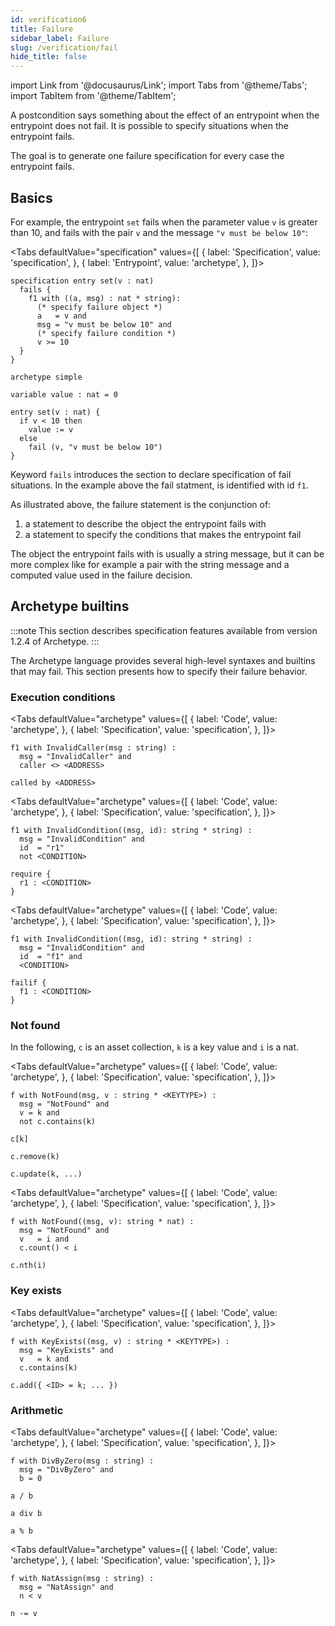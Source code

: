 ```yaml
---
id: verification6
title: Failure
sidebar_label: Failure
slug: /verification/fail
hide_title: false
---
```

import Link from '@docusaurus/Link';
import Tabs from '@theme/Tabs';
import TabItem from '@theme/TabItem';

A <Link to='/docs/verification/postcondition'>postcondition</Link> says something about the effect of an entrypoint when the entrypoint does not fail. It is possible to specify situations when the entrypoint fails.

The goal is to generate one failure specification for every case the entrypoint fails.

## Basics

For example, the entrypoint `set` fails when the parameter value `v` is greater than 10, and fails with the pair `v` and the message `"v must be below 10"`:

<Tabs
  defaultValue="specification"
  values={[
    { label: 'Specification', value: 'specification', },
    { label: 'Entrypoint', value: 'archetype', },
  ]}>

<TabItem value="specification">

```archetype
specification entry set(v : nat)
  fails {
    f1 with ((a, msg) : nat * string):
      (* specify failure object *)
      a   = v and
      msg = "v must be below 10" and
      (* specify failure condition *)
      v >= 10
  }
}
```

</TabItem>

<TabItem value="archetype">

```archetype
archetype simple

variable value : nat = 0

entry set(v : nat) {
  if v < 10 then
    value := v
  else
    fail (v, "v must be below 10")
}
```

</TabItem>
</Tabs>

Keyword `fails` introduces the section to declare specification of fail situations. In the example above the fail statment, is identified with id `f1`.

As illustrated above, the failure statement is the conjunction of:
1. a statement to describe the object the entrypoint fails with
2. a statement to specify the conditions that makes the entrypoint fail

The object the entrypoint fails with is usually a string message, but it can be more complex like for example a pair with the string message and a computed value used in the failure decision.

 ## Archetype builtins

:::note
This section describes specification features available from version 1.2.4 of Archetype.
:::

The Archetype language provides several high-level syntaxes and builtins that may fail. This section presents how to specify their failure behavior.

### Execution conditions

<Tabs
  defaultValue="archetype"
  values={[
    { label: 'Code', value: 'archetype', },
    { label: 'Specification', value: 'specification', },
  ]}>

<TabItem value="specification">

```archetype
f1 with InvalidCaller(msg : string) :
  msg = "InvalidCaller" and
  caller <> <ADDRESS>
```

</TabItem>

<TabItem value="archetype">

```archetype
called by <ADDRESS>
```

</TabItem>
</Tabs>

<Tabs
  defaultValue="archetype"
  values={[
    { label: 'Code', value: 'archetype', },
    { label: 'Specification', value: 'specification', },
  ]}>

<TabItem value="specification">

```archetype
f1 with InvalidCondition((msg, id): string * string) :
  msg = "InvalidCondition" and
  id  = "r1"
  not <CONDITION>
```

</TabItem>

<TabItem value="archetype">

```archetype
require {
  r1 : <CONDITION>
}
```

</TabItem>
</Tabs>

<Tabs
  defaultValue="archetype"
  values={[
    { label: 'Code', value: 'archetype', },
    { label: 'Specification', value: 'specification', },
  ]}>

<TabItem value="specification">

```archetype
f1 with InvalidCondition((msg, id): string * string) :
  msg = "InvalidCondition" and
  id  = "f1" and
  <CONDITION>
```

</TabItem>

<TabItem value="archetype">

```archetype
failif {
  f1 : <CONDITION>
}
```

</TabItem>
</Tabs>

### Not found

In the following, `c` is an asset collection, `k` is a key value and `i` is a nat.

<Tabs
  defaultValue="archetype"
  values={[
    { label: 'Code', value: 'archetype', },
    { label: 'Specification', value: 'specification', },
  ]}>

<TabItem value="specification">

```archetype
f with NotFound(msg, v : string * <KEYTYPE>) :
  msg = "NotFound" and
  v = k and
  not c.contains(k)
```

</TabItem>

<TabItem value="archetype">

```archetype
c[k]
```

```archetype
c.remove(k)
```

```archetype
c.update(k, ...)
```

</TabItem>
</Tabs>

<Tabs
  defaultValue="archetype"
  values={[
    { label: 'Code', value: 'archetype', },
    { label: 'Specification', value: 'specification', },
  ]}>

<TabItem value="specification">

```archetype
f with NotFound((msg, v): string * nat) :
  msg = "NotFound" and
  v   = i and
  c.count() < i
```

</TabItem>

<TabItem value="archetype">

```archetype
c.nth(i)
```

</TabItem>
</Tabs>

### Key exists

<Tabs
  defaultValue="archetype"
  values={[
    { label: 'Code', value: 'archetype', },
    { label: 'Specification', value: 'specification', },
  ]}>

<TabItem value="specification">

```archetype
f with KeyExists((msg, v) : string * <KEYTYPE>) :
  msg = "KeyExists" and
  v   = k and
  c.contains(k)
```

</TabItem>

<TabItem value="archetype">

```archetype
c.add({ <ID> = k; ... })
```

</TabItem>
</Tabs>

### Arithmetic

<Tabs
  defaultValue="archetype"
  values={[
    { label: 'Code', value: 'archetype', },
    { label: 'Specification', value: 'specification', },
  ]}>

<TabItem value="specification">

```archetype
f with DivByZero(msg : string) :
  msg = "DivByZero" and
  b = 0
```

</TabItem>

<TabItem value="archetype">

```archetype
a / b
```

```archetype
a div b
```

```archetype
a % b
```

</TabItem>
</Tabs>

<Tabs
  defaultValue="archetype"
  values={[
    { label: 'Code', value: 'archetype', },
    { label: 'Specification', value: 'specification', },
  ]}>

<TabItem value="specification">

```archetype
f with NatAssign(msg : string) :
  msg = "NatAssign" and
  n < v
```

</TabItem>

<TabItem value="archetype">

```archetype
n -= v
```

</TabItem>
</Tabs>